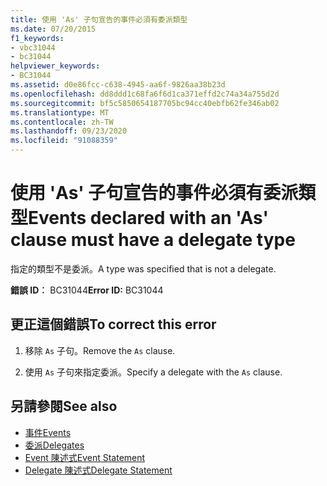 ```yaml
---
title: 使用 'As' 子句宣告的事件必須有委派類型
ms.date: 07/20/2015
f1_keywords:
- vbc31044
- bc31044
helpviewer_keywords:
- BC31044
ms.assetid: d0e86fcc-c638-4945-aa6f-9826aa38b23d
ms.openlocfilehash: dd8ddd1c68fa6f6d1ca371effd2c74a34a755d2d
ms.sourcegitcommit: bf5c5850654187705bc94cc40ebfb62fe346ab02
ms.translationtype: MT
ms.contentlocale: zh-TW
ms.lasthandoff: 09/23/2020
ms.locfileid: "91088359"
---
```

# <a name="events-declared-with-an-as-clause-must-have-a-delegate-type"></a><span data-ttu-id="d025e-102">使用 'As' 子句宣告的事件必須有委派類型</span><span class="sxs-lookup"><span data-stu-id="d025e-102">Events declared with an 'As' clause must have a delegate type</span></span>

<span data-ttu-id="d025e-103">指定的類型不是委派。</span><span class="sxs-lookup"><span data-stu-id="d025e-103">A type was specified that is not a delegate.</span></span>  
  
 <span data-ttu-id="d025e-104">**錯誤 ID︰** BC31044</span><span class="sxs-lookup"><span data-stu-id="d025e-104">**Error ID:** BC31044</span></span>  
  
## <a name="to-correct-this-error"></a><span data-ttu-id="d025e-105">更正這個錯誤</span><span class="sxs-lookup"><span data-stu-id="d025e-105">To correct this error</span></span>  
  
1. <span data-ttu-id="d025e-106">移除 `As` 子句。</span><span class="sxs-lookup"><span data-stu-id="d025e-106">Remove the `As` clause.</span></span>  
  
2. <span data-ttu-id="d025e-107">使用 `As` 子句來指定委派。</span><span class="sxs-lookup"><span data-stu-id="d025e-107">Specify a delegate with the `As` clause.</span></span>  
  
## <a name="see-also"></a><span data-ttu-id="d025e-108">另請參閱</span><span class="sxs-lookup"><span data-stu-id="d025e-108">See also</span></span>

- [<span data-ttu-id="d025e-109">事件</span><span class="sxs-lookup"><span data-stu-id="d025e-109">Events</span></span>](../programming-guide/language-features/events/index.md)
- [<span data-ttu-id="d025e-110">委派</span><span class="sxs-lookup"><span data-stu-id="d025e-110">Delegates</span></span>](../programming-guide/language-features/delegates/index.md)
- [<span data-ttu-id="d025e-111">Event 陳述式</span><span class="sxs-lookup"><span data-stu-id="d025e-111">Event Statement</span></span>](../language-reference/statements/event-statement.md)
- [<span data-ttu-id="d025e-112">Delegate 陳述式</span><span class="sxs-lookup"><span data-stu-id="d025e-112">Delegate Statement</span></span>](../language-reference/statements/delegate-statement.md)
